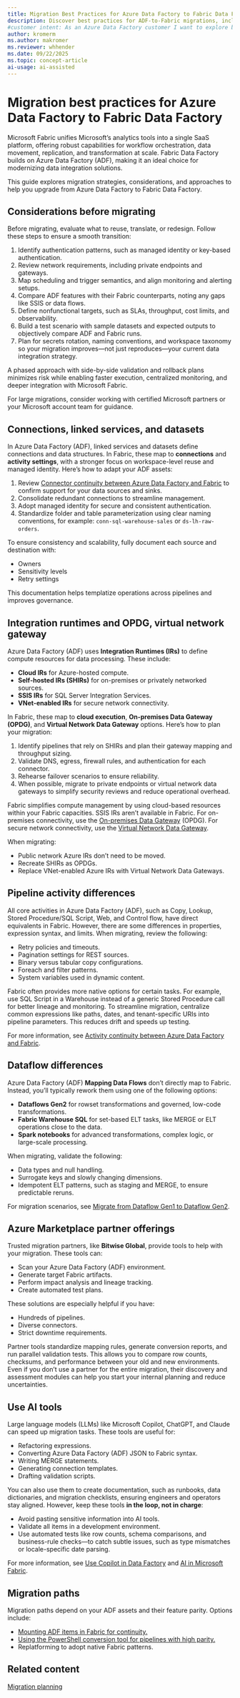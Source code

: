 ```yaml
---
title: Migration Best Practices for Azure Data Factory to Fabric Data Factory
description: Discover best practices for ADF-to-Fabric migrations, including inventorying assets, assessing feature parity, and choosing the right migration path.
#customer intent: As an Azure Data Factory customer I want to explore best practices for migrating to Fabric Data Factory, so I can improve my data integration strategy and ensure a smooth and efficient transition.
author: kromerm
ms.author: makromer
ms.reviewer: whhender
ms.date: 09/22/2025
ms.topic: concept-article
ai-usage: ai-assisted
---
```


# Migration best practices for Azure Data Factory to Fabric Data Factory

Microsoft Fabric unifies Microsoft’s analytics tools into a single SaaS platform, offering robust capabilities for workflow orchestration, data movement, replication, and transformation at scale. Fabric Data Factory builds on Azure Data Factory (ADF), making it an ideal choice for modernizing data integration solutions.

This guide explores migration strategies, considerations, and approaches to help you upgrade from Azure Data Factory to Fabric Data Factory.

## Considerations before migrating

Before migrating, evaluate what to reuse, translate, or redesign. Follow these steps to ensure a smooth transition:

1. Identify authentication patterns, such as managed identity or key-based authentication.
1. Review network requirements, including private endpoints and gateways.
1. Map scheduling and trigger semantics, and align monitoring and alerting setups.
1. Compare ADF features with their Fabric counterparts, noting any gaps like SSIS or data flows.
1. Define nonfunctional targets, such as SLAs, throughput, cost limits, and observability.
1. Build a test scenario with sample datasets and expected outputs to objectively compare ADF and Fabric runs.
1. Plan for secrets rotation, naming conventions, and workspace taxonomy so your migration improves—not just reproduces—your current data integration strategy.

A phased approach with side-by-side validation and rollback plans minimizes risk while enabling faster execution, centralized monitoring, and deeper integration with Microsoft Fabric.

For large migrations, consider working with certified Microsoft partners or your Microsoft account team for guidance.

## Connections, linked services, and datasets

In Azure Data Factory (ADF), linked services and datasets define connections and data structures. In Fabric, these map to **connections** and **activity settings**, with a stronger focus on workspace-level reuse and managed identity. Here’s how to adapt your ADF assets:

1. Review [Connector continuity between Azure Data Factory and Fabric](connector-parity.md) to confirm support for your data sources and sinks.
1. Consolidate redundant connections to streamline management.
1. Adopt managed identity for secure and consistent authentication.
1. Standardize folder and table parameterization using clear naming conventions, for example: `conn-sql-warehouse-sales` or `ds-lh-raw-orders`.

To ensure consistency and scalability, fully document each source and destination with:

- Owners
- Sensitivity levels
- Retry settings

This documentation helps templatize operations across pipelines and improves governance.

## Integration runtimes and OPDG, virtual network gateway

Azure Data Factory (ADF) uses **Integration Runtimes (IRs)** to define compute resources for data processing. These include:

- **Cloud IRs** for Azure-hosted compute.
- **Self-hosted IRs (SHIRs)** for on-premises or privately networked sources.
- **SSIS IRs** for SQL Server Integration Services.
- **VNet-enabled IRs** for secure network connectivity.

In Fabric, these map to **cloud execution**, **On-premises Data Gateway (OPDG)**, and **Virtual Network Data Gateway** options. Here’s how to plan your migration:

1. Identify pipelines that rely on SHIRs and plan their gateway mapping and throughput sizing.
1. Validate DNS, egress, firewall rules, and authentication for each connector.
1. Rehearse failover scenarios to ensure reliability.
1. When possible, migrate to private endpoints or virtual network data gateways to simplify security reviews and reduce operational overhead.

Fabric simplifies compute management by using cloud-based resources within your Fabric capacities. SSIS IRs aren’t available in Fabric. For on-premises connectivity, use the [On-premises Data Gateway](how-to-access-on-premises-data.md) (OPDG). For secure network connectivity, use the [Virtual Network Data Gateway](/data-integration/vnet/overview).

When migrating:

- Public network Azure IRs don’t need to be moved.
- Recreate SHIRs as OPDGs.
- Replace VNet-enabled Azure IRs with Virtual Network Data Gateways.

## Pipeline activity differences

All core activities in Azure Data Factory (ADF), such as Copy, Lookup, Stored Procedure/SQL Script, Web, and Control flow, have direct equivalents in Fabric. However, there are some differences in properties, expression syntax, and limits. When migrating, review the following:

- Retry policies and timeouts.
- Pagination settings for REST sources.
- Binary versus tabular copy configurations.
- Foreach and filter patterns.
- System variables used in dynamic content.

Fabric often provides more native options for certain tasks. For example, use SQL Script in a Warehouse instead of a generic Stored Procedure call for better lineage and monitoring. To streamline migration, centralize common expressions like paths, dates, and tenant-specific URIs into pipeline parameters. This reduces drift and speeds up testing.

For more information, see [Activity continuity between Azure Data Factory and Fabric](activity-parity.md).

## Dataflow differences

Azure Data Factory (ADF) **Mapping Data Flows** don’t directly map to Fabric. Instead, you’ll typically rework them using one of the following options:

- **Dataflows Gen2** for rowset transformations and governed, low-code transformations.
- **Fabric Warehouse SQL** for set-based ELT tasks, like MERGE or ELT operations close to the data.
- **Spark notebooks** for advanced transformations, complex logic, or large-scale processing.

When migrating, validate the following:

- Data types and null handling.
- Surrogate keys and slowly changing dimensions.
- Idempotent ELT patterns, such as staging and MERGE, to ensure predictable reruns.

For migration scenarios, see [Migrate from Dataflow Gen1 to Dataflow Gen2](dataflow-gen2-migrate-from-dataflow-gen1-scenarios.md).

## Azure Marketplace partner offerings

Trusted migration partners, like **Bitwise Global**, provide tools to help with your migration. These tools can:

- Scan your Azure Data Factory (ADF) environment.
- Generate target Fabric artifacts.
- Perform impact analysis and lineage tracking.
- Create automated test plans.

These solutions are especially helpful if you have:

- Hundreds of pipelines.
- Diverse connectors.
- Strict downtime requirements.

Partner tools standardize mapping rules, generate conversion reports, and run parallel validation tests. This allows you to compare row counts, checksums, and performance between your old and new environments. Even if you don’t use a partner for the entire migration, their discovery and assessment modules can help you start your internal planning and reduce uncertainties.

## Use AI tools

Large language models (LLMs) like Microsoft Copilot, ChatGPT, and Claude can speed up migration tasks. These tools are useful for:

- Refactoring expressions.
- Converting Azure Data Factory (ADF) JSON to Fabric syntax.
- Writing MERGE statements.
- Generating connection templates.
- Drafting validation scripts.

You can also use them to create documentation, such as runbooks, data dictionaries, and migration checklists, ensuring engineers and operators stay aligned. However, keep these tools **in the loop, not in charge**:

- Avoid pasting sensitive information into AI tools.
- Validate all items in a development environment.
- Use automated tests like row counts, schema comparisons, and business-rule checks—to catch subtle issues, such as type mismatches or locale-specific date parsing.

For more information, see [Use Copilot in Data Factory](copilot-fabric-data-factory.md) and [AI in Microsoft Fabric](../fundamentals/copilot-fabric-overview.md).

## Migration paths

Migration paths depend on your ADF assets and their feature parity. Options include:

- [Mounting ADF items in Fabric for continuity.](migrate-pipelines-azure-data-factory-item.md)
- [Using the PowerShell conversion tool for pipelines with high parity.](migrate-pipelines-powershell-upgrade-module-for-azure-data-factory-to-fabric.md)
- Replatforming to adopt native Fabric patterns.

## Related content

[Migration planning](migration-planning.md)